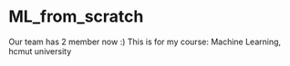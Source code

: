 # ML_from_scratch

Our team has 2 member now :)
This is for my course: Machine Learning, hcmut university
